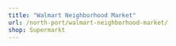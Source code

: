 ```yaml
---
title: "Walmart Neighborhood Market"
url: /north-port/walmart-neighborhood-market/
shop: Supermarkt
---
```

